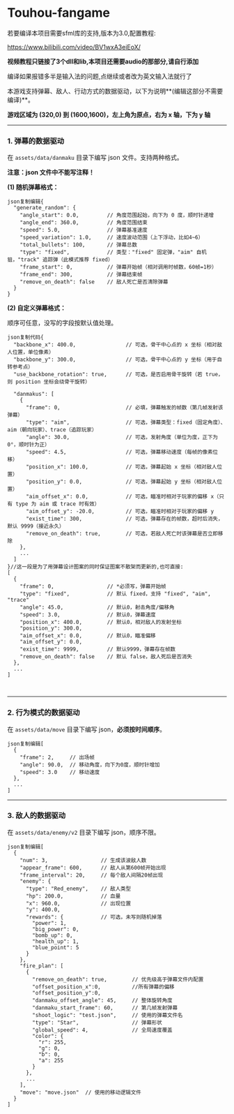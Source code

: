# Touhou-fangame

若要编译本项目需要sfml库的支持,版本为3.0,配置教程:

https://www.bilibili.com/video/BV1wxA3eiEoX/

**视频教程只链接了3个dll和lib,本项目还需要audio的那部分,请自行添加**

编译如果报错多半是输入法的问题,点继续或者改为英文输入法就行了



本游戏支持弹幕、敌人、行动方式的数据驱动，以下为说明**(编辑这部分不需要编译)**。

**游戏区域为 (320,0) 到 (1600,1600)，左上角为原点，右为 x 轴，下为 y 轴**

------

### 1. 弹幕的数据驱动

在 `assets/data/danmaku` 目录下编写 json 文件。支持两种格式。

**注意：json 文件中不能写注释！**

**(1) 随机弹幕格式：**

```
json复制编辑{
  "generate_random": {
    "angle_start": 0.0,         // 角度范围起始，向下为 0 度，顺时针递增
    "angle_end": 360.0,         // 角度范围结束
    "speed": 5.0,               // 弹幕基准速度
    "speed_variation": 1.0,     // 速度波动范围（上下浮动，比如4~6）
    "total_bullets": 100,       // 弹幕总数
    "type": "fixed",            // 类型："fixed" 固定弹，"aim" 自机狙，"track" 追踪弹（此模式推荐 fixed）
    "frame_start": 0,           // 弹幕开始帧（相对调用时帧数，60帧=1秒）
    "frame_end": 300,           // 弹幕结束帧
    "remove_on_death": false    // 敌人死亡是否清除弹幕
  }
}
```

**(2) 自定义弹幕格式：**

顺序可任意，没写的字段按默认值处理。

```
json复制代码{
  "backbone_x": 400.0,                // 可选，骨干中心点的 x 坐标（相对敌人位置，单位像素）
  "backbone_y": 300.0,                // 可选，骨干中心点的 y 坐标（用于自转参考点）
  "use_backbone_rotation": true,      // 可选，是否启用骨干旋转（若 true，则 position 坐标会绕骨干旋转）

  "danmakus": [
    {
      "frame": 0,                     // 必填，弹幕触发的帧数（第几帧发射该弹幕）
      "type": "aim",                  // 可选，弹幕类型：fixed（固定角度）、aim（朝向玩家）、trace（追踪玩家）
      "angle": 30.0,                  // 可选，发射角度（单位为度，正下为 0°，顺时针为正）
      "speed": 4.5,                   // 可选，弹幕移动速度（每帧的像素位移）
      "position_x": 100.0,            // 可选，弹幕起始 x 坐标（相对敌人位置）
      "position_y": 0.0,              // 可选，弹幕起始 y 坐标（相对敌人位置）
      "aim_offset_x": 0.0,            // 可选，瞄准时相对于玩家的偏移 x（只有 type 为 aim 或 trace 时有效）
      "aim_offset_y": -20.0,          // 可选，瞄准时相对于玩家的偏移 y
      "exist_time": 300,              // 可选，弹幕存在的帧数，超时后消失，默认 9999（接近永久）
      "remove_on_death": true,        // 可选，若敌人死亡时该弹幕是否立即移除
    },
    ...
  ]
}//这一段是为了用弹幕设计图案的同时保证图案不散架而更新的,也可直接:
[
  {
    "frame": 0,                 // *必须写，弹幕开始帧
    "type": "fixed",            // 默认 fixed，支持 "fixed", "aim", "trace"
    "angle": 45.0,              // 默认0，射击角度/偏移角
    "speed": 3.0,               // 默认0，弹幕速度
    "position_x": 400.0,        // 默认0，相对敌人的发射坐标
    "position_y": 300.0,
    "aim_offset_x": 0.0,        // 默认0，瞄准偏移
    "aim_offset_y": 0.0,
    "exist_time": 9999,         // 默认9999，弹幕存在帧数
    "remove_on_death": false    // 默认 false，敌人死后是否消失
  },
  ...
]



```

------

### 2. 行为模式的数据驱动

在 `assets/data/move` 目录下编写 json，**必须按时间顺序**。

```
json复制编辑[
  {
    "frame": 2,     // 出场帧
    "angle": 90.0,  // 移动角度，向下为0度，顺时针增加
    "speed": 3.0    // 移动速度
  },
  ...
]
```

------

### 3. 敌人的数据驱动

在 `assets/data/enemy/v2` 目录下编写 json，顺序不限。

```
json复制编辑[
  {
    "num": 3,                 // 生成该波敌人数
    "appear_frame": 600,      // 敌人从第600帧开始出现
    "frame_interval": 20,     // 每个敌人间隔20帧出现
    "enemy": {
      "type": "Red_enemy",    // 敌人类型
      "hp": 200.0,            // 血量
      "x": 960.0,             // 出现位置
      "y": 400.0,
      "rewards": {            // 可选，未写则随机掉落
        "power": 1,
        "big_power": 0,
        "bomb_up": 0,
        "health_up": 1,
        "blue_point": 5
      }
    },
    "fire_plan": [
      {
        "remove_on_death": true,        // 优先级高于弹幕文件内配置
        "offset_position_x":0,			//所有弹幕的偏移
        "offset_position_y":0,
        "danmaku_offset_angle": 45,     // 整体旋转角度
        "danmaku_start_frame": 60,      // 第几帧发射弹幕
        "shoot_logic": "test.json",     // 使用的弹幕文件名
        "type": "Star",                 // 弹幕形状
        "global_speed": 4,              // 全局速度覆盖
        "color": {
          "r": 255,
          "g": 0,
          "b": 0,
          "a": 255
        }
      },
      ...
    ],
    "move": "move.json"  // 使用的移动逻辑文件
  }
]
```
